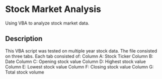 # Stock Market Analysis
Using VBA to analyze stock market data.

## Description
This VBA script was tested on multiple year stock data. The file consisted on three tabs. Each tab consisted of:
   Column A: Stock Ticker
   Column B: Date
   Column C: Opening stock value
   Column D: Highest stock value
   Column E: Lowest stock value
   Column F: Closing stock value
   Column G: Total stock volume
  
